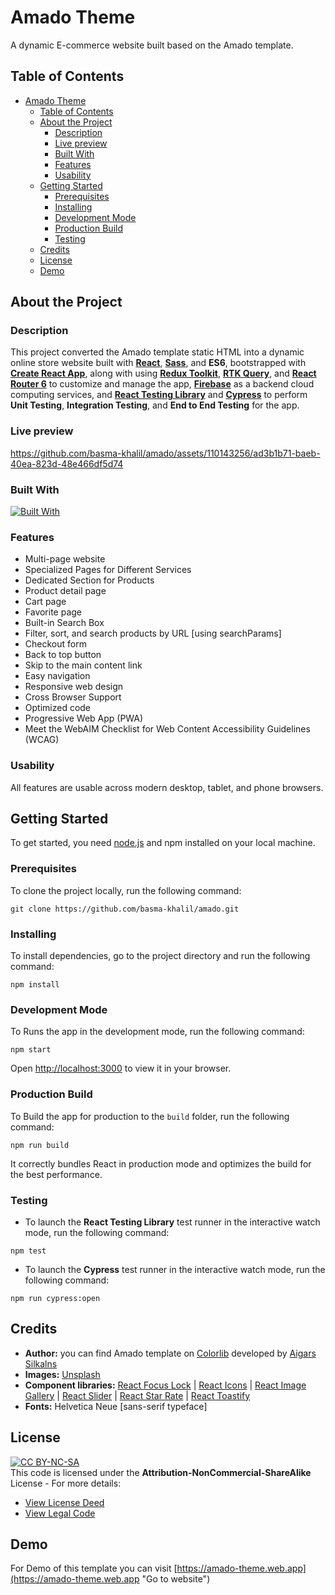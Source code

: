 # Amado Theme

A dynamic E-commerce website built based on the Amado template.

## Table of Contents

- [Amado Theme](#amado-theme)
  - [Table of Contents](#table-of-contents)
  - [About the Project](#about-the-project)
    - [Description](#description)
    - [Live preview](#live-preview)
    - [Built With](#built-with)
    - [Features](#features)
    - [Usability](#usability)
  - [Getting Started](#getting-started)
    - [Prerequisites](#prerequisites)
    - [Installing](#installing)
    - [Development Mode](#development-mode)
    - [Production Build](#production-build)
    - [Testing](#testing)
  - [Credits](#credits)
  - [License](#license)
  - [Demo](#demo)

## About the Project

### Description

This project converted the Amado template static HTML into a dynamic online store website built with [**React**](https://react.dev/ "Go to website"), [**Sass**](https://sass-lang.com/ "Go to website"), and **ES6**, bootstrapped with [**Create React App**](https://create-react-app.dev/ "Go to website"), along with using [**Redux Toolkit**](https://redux-toolkit.js.org/ "Go to website"), [**RTK Query**](https://redux-toolkit.js.org/rtk-query/overview "Go to website"), and [**React Router 6**](https://reactrouter.com/ "Go to website") to customize and manage the app, [**Firebase**](https://firebase.google.com/ "Go to website") as a backend cloud computing services, and [**React Testing Library**](https://testing-library.com/docs/react-testing-library/intro/ "Go to website") and [**Cypress**](https://www.cypress.io/ "Go to website") to perform **Unit Testing**, **Integration Testing**, and **End to End Testing** for the app.

### Live preview

https://github.com/basma-khalil/amado/assets/110143256/ad3b1b71-baeb-40ea-823d-48e466df5d74

### Built With

[![Built With](https://skillicons.dev/icons?i=react,js,sass,redux,cypress,firebase)](https://skillicons.dev)

### Features

- Multi-page website
- Specialized Pages for Different Services
- Dedicated Section for Products
- Product detail page
- Cart page
- Favorite page
- Built-in Search Box
- Filter, sort, and search products by URL [using searchParams]
- Checkout form
- Back to top button
- Skip to the main content link
- Easy navigation
- Responsive web design
- Cross Browser Support
- Optimized code
- Progressive Web App (PWA)
- Meet the WebAIM Checklist for Web Content Accessibility Guidelines (WCAG)

### Usability

All features are usable across modern desktop, tablet, and phone browsers.

## Getting Started

To get started, you need [node.js](https://nodejs.org/en "Go to website") and npm installed on your local machine.

### Prerequisites

To clone the project locally, run the following command:

```
git clone https://github.com/basma-khalil/amado.git
```

### Installing

To install dependencies, go to the project directory and run the following command:

```
npm install
```

### Development Mode

To Runs the app in the development mode, run the following command:

```
npm start
```

Open [http://localhost:3000](http://localhost:3000) to view it in your browser.

### Production Build

To Build the app for production to the `build` folder, run the following command:

```
npm run build
```

It correctly bundles React in production mode and optimizes the build for the best performance.

### Testing

- To launch the **React Testing Library** test runner in the interactive watch mode, run the following command:

```
npm test
```

- To launch the **Cypress** test runner in the interactive watch mode, run the following command:

```
npm run cypress:open
```

## Credits

- **Author:** you can find Amado template on [Colorlib](https://colorlib.com/wp/template/amado/ "Go to website") developed by [Aigars Silkalns](https://colorlib.com/wp/aigars-silkalns/ "Go to profile")
- **Images:** [Unsplash](https://unsplash.com/ "Go to website")
- **Component libraries:** [React Focus Lock](https://www.npmjs.com/package/react-focus-lock "Go to website") |
  [React Icons](https://react-icons.github.io/react-icons/ "Go to website") |
  [React Image Gallery](https://www.npmjs.com/package/react-image-gallery "Go to website") |
  [React Slider](https://www.npmjs.com/package/react-slider "Go to website") |
  [React Star Rate](https://www.npmjs.com/package/react-star-rate "Go to website") |
  [React Toastify](https://www.npmjs.com/package/react-toastify "Go to website")
- **Fonts:** Helvetica Neue [sans-serif typeface]

## License

[![CC BY-NC-SA](https://licensebuttons.net/l/by-nc-sa/3.0/88x31.png)](https://creativecommons.org/licenses)\
This code is licensed under the **Attribution-NonCommercial-ShareAlike** License - For more details:

- [View License Deed](https://creativecommons.org/licenses/by-nc-sa/4.0/ "Go to website")
- [View Legal Code](https://creativecommons.org/licenses/by-nc-sa/4.0/legalcode "Go to website")

## Demo

For Demo of this template you can visit [https://amado-theme.web.app](https://amado-theme.web.app "Go to website")
